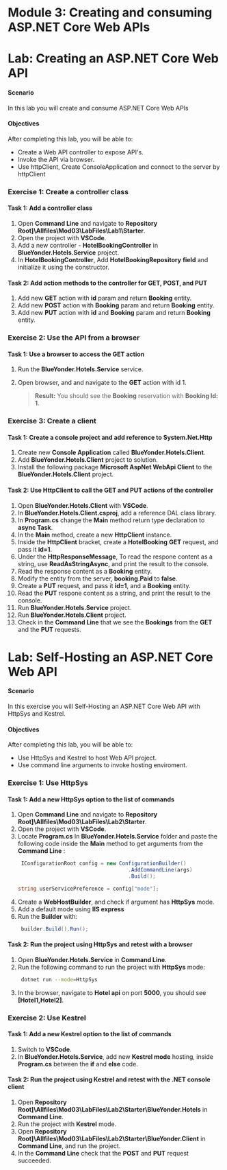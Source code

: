 
# Module 3: Creating and consuming ASP.NET Core Web APIs 

# Lab: Creating an ASP.NET Core Web API 

#### Scenario

In this lab you will create and consume ASP.NET Core Web APIs 

#### Objectives

After completing this lab, you will be able to:

- Create a Web API controller to expose API's.
- Invoke the API via browser.
- Use httpClient, Create ConsoleApplication and connect to the server by httpClient


### Exercise 1: Create a controller class
 
#### Task 1: Add a controller class

1. Open **Command Line** and navigate to **Repository Root]\Allfiles\Mod03\LabFiles\Lab1\Starter**.
2. Open the project with **VSCode**.
3. Add a new controller - **HotelBookingController** in **BlueYonder.Hotels.Service** project.
4. In **HotelBookingController**, Add **HotelBookingRepository** **field** and initialize it using the constructor.

#### Task 2: Add action methods to the controller for GET, POST, and PUT

1. Add new **GET** action with **id** param and return **Booking** entity.
2. Add new **POST** action with **Booking** param and return **Booking** entity.
3. Add new **PUT** action with  **id** and **Booking** param and return **Booking** entity.

### Exercise 2: Use the API from a browser

#### Task 1: Use a browser to access the GET action

1. Run the **BlueYonder.Hotels.Service** service.
2. Open browser, and and navigate to the **GET** action with id 1.
   
   >**Result:** You should see the **Booking** reservation with **Booking Id: 1**.

### Exercise 3: Create a client

#### Task 1: Create a console project and add reference to System.Net.Http

1. Create new **Console Application** called **BlueYonder.Hotels.Client**.
2. Add **BlueYonder.Hotels.Client** project to solution.
3. Install the following package **Microsoft AspNet WebApi Client** to the **BlueYonder.Hotels.Client** project.

#### Task 2: Use HttpClient to call the GET and PUT actions of the controller

1. Open **BlueYonder.Hotels.Client** with **VSCode**.
2. In **BlueYonder.Hotels.Client.csproj**, add a reference DAL class library.
3. In **Program.cs** change the **Main** method return type declaration to **async Task**.
4. In the **Main** method, create a new **HttpClient** instance.
5. Inside the **HttpClient** bracket, create a **HotelBooking** **GET** request, and pass it **id=1**.
6. Under the **HttpResponseMessage**, To read the respone content as a string, use **ReadAsStringAsync**, and print the result to the console.
7. Read the response content as a **Booking** entity.
8. Modify the entity from the server, **booking.Paid** to **false**.
9. Create a **PUT** request, and pass it **id=1**, and a **Booking** entity.
10. Read the **PUT** respone content as a string, and print the result to the console.
11. Run **BlueYonder.Hotels.Service** project.
12. Run **BlueYonder.Hotels.Client** project.
13. Check in the **Command Line** that we see the **Bookings** from the **GET** and the **PUT** requests. 

# Lab: Self-Hosting an ASP.NET Core Web API  

#### Scenario

In this exercise you will Self-Hosting an ASP.NET Core Web API with HttpSys and Kestrel.

#### Objectives

After completing this lab, you will be able to:

- Use HttpSys and Kestrel to host Web API project.
- Use command line arguments to invoke hosting enviroment.

### Exercise 1: Use HttpSys

#### Task 1: Add a new HttpSys option to the list of commands

1. Open **Command Line** and navigate to **Repository Root]\Allfiles\Mod03\LabFiles\Lab2\Starter**.
2. Open the project with **VSCode**.
3. Locate **Program.cs** In **BlueYonder.Hotels.Service** folder and paste the following code inside the **Main** method to get arguments from the **Command Line** :
    ```cs
     IConfigurationRoot config = new ConfigurationBuilder()
                                        .AddCommandLine(args)
                                        .Build();

    string userServicePreference = config["mode"];
    ```
4. Create a **WebHostBuilder**, and check if argument has **HttpSys** mode.
5. Add a default mode using **IIS express**
6. Run the **Builder** with:
   ```cs
    builder.Build().Run();
   ```

#### Task 2: Run the project using HttpSys and retest with a browser

1. Open **BlueYonder.Hotels.Service** in **Command Line**.
2. Run the following command to run the project with **HttpSys** mode:
   ```bash
    dotnet run --mode=HttpSys
   ```
3. In the browser, navigate to **Hotel api** on port **5000**, you should see **[Hotel1,Hotel2]**.

### Exercise 2: Use Kestrel

#### Task 1: Add a new Kestrel option to the list of commands

1. Switch to **VSCode**.
2. In **BlueYonder.Hotels.Service**, add new **Kestrel mode** hosting, inside **Program.cs** between the **if** and **else** code.

#### Task 2: Run the project using Kestrel and retest with the .NET console client

1. Open **Repository Root]\Allfiles\Mod03\LabFiles\Lab2\Starter\BlueYonder.Hotels** in **Command Line**.
2. Run the project with **Kestrel** mode.
3.  Open **Repository Root]\Allfiles\Mod03\LabFiles\Lab2\Starter\BlueYonder.Client** in **Command Line**, and run the project.
4. In the **Command Line** check that the **POST** and **PUT** request succeeded.
